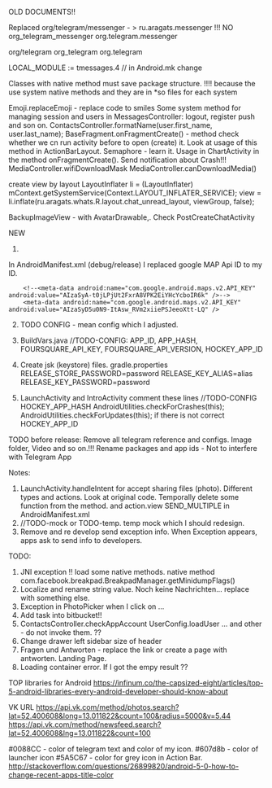 OLD DOCUMENTS!!

Replaced
org/telegram/messenger  - > ru.aragats.messenger !!! NO
org_telegram_messenger
org.telegram.messenger

org/telegram
org_telegram
org.telegram


LOCAL_MODULE := tmessages.4 //  in Android.mk change

Classes with native method must save package structure. !!!!  because the use system native methods and they are in *so files for each system



Emoji.replaceEmoji - replace code to smiles
Some system method for managing session and users in MessagesController: logout, register push and son on.
ContactsController.formatName(user.first_name, user.last_name);
BaseFragment.onFragmentCreate() - method check whether we cn run activity before to open (create) it. Look at usage of this method in ActionBarLayout.
Semaphore - learn it. Usage in ChartActivity in the method onFragmentCreate().
Send notification about Crash!!!
MediaController.wifiDownloadMask
MediaController.canDownloadMedia()

create view by layout
LayoutInflater li = (LayoutInflater) mContext.getSystemService(Context.LAYOUT_INFLATER_SERVICE);
view = li.inflate(ru.aragats.whats.R.layout.chat_unread_layout, viewGroup, false);

BackupImageView - with AvatarDrawable,. Check PostCreateChatActivity


NEW

1.
In AndroidManifest.xml (debug/release) I replaced google MAP Api ID to my ID.
<!--//TODO-CONFIG-->
        <!--<meta-data android:name="com.google.android.maps.v2.API_KEY" android:value="AIzaSyA-t0jLPjUt2FxrA8VPK2EiYHcYcboIR6k" />-->
        <meta-data android:name="com.google.android.maps.v2.API_KEY" android:value="AIzaSyD5u0N9-ItAsw_RVm2xiiePSJeeoXtt-LQ" />

2. TODO CONFIG - mean config which I adjusted.

3. BuildVars.java
//TODO-CONFIG: APP_ID, APP_HASH, FOURSQUARE_API_KEY, FOURSQUARE_API_VERSION, HOCKEY_APP_ID

4. Create jsk (keystore) files.
gradle.properties
RELEASE_STORE_PASSWORD=password
RELEASE_KEY_ALIAS=alias
RELEASE_KEY_PASSWORD=password

5. LaunchActivity and IntroActivity
comment these lines
//TODO-CONFIG HOCKEY_APP_HASH
AndroidUtilities.checkForCrashes(this);
AndroidUtilities.checkForUpdates(this);
if there is not correct HOCKEY_APP_ID



TODO before release:
Remove all telegram reference and configs. Image folder, Video and so on.!!!
Rename packages and app ids - Not to interfere with Telegram App


Notes:

1. LaunchActivity.handleIntent for accept sharing files (photo). Different types and actions. Look at original code.
Temporally delete some function from the method. and <intent-filter> action.view  SEND_MULTIPLE in AndroidManifest.xml
2. //TODO-mock  or TODO-temp. temp mock which I should redesign.
3. Remove and re develop send exception info. When Exception appears, apps ask to send info to developers.


TODO:
1. JNI exception !! load some native methods.  native method com.facebook.breakpad.BreakpadManager.getMinidumpFlags()
2. Localize and rename string value. Noch keine Nachrichten... replace with something else.
3. Exception in PhotoPicker when I click  on ...
4. Add task into bitbucket!!
5. ContactsController.checkAppAccount UserConfig.loadUser ... and other - do not invoke them. ??
6. Change drawer left sidebar size of header
7. Fragen und Antworten - replace the link or create a page with antworten. Landing Page.
8. Loading container error. If I got the empy result ??


TOP libraries for Android
https://infinum.co/the-capsized-eight/articles/top-5-android-libraries-every-android-developer-should-know-about



VK URL
https://api.vk.com/method/photos.search?lat=52.400608&long=13.011822&count=100&radius=5000&v=5.44
https://api.vk.com/method/newsfeed.search?lat=52.400608&lng=13.011822&count=100

#0088CC - color of telegram text and color of my icon. 
#607d8b - color of launcher icon
#5A5C67 - color for grey icon in Action Bar.
http://stackoverflow.com/questions/26899820/android-5-0-how-to-change-recent-apps-title-color